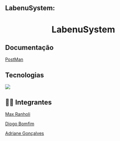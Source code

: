 ## LabenuSystem:

<div align="center">
  <h1>LabenuSystem</h1>
</div>

<h2>Documentação</h2>
<p><a href="https://documenter.getpostman.com/view/21020951/2s83zfRREZ">PostMan</a></p>


<h2>Tecnologias</h2>

<img src="https://img.shields.io/badge/TypeScript-007ACC?style=for-the-badge&logo=typescript&logoColor=white"/>
<p><a></a></P>
<p><a></a></P>
<p><a></a></P>
<p><a></a></P>



<h2>👨‍💻 Integrantes</h2>
<p><a href="https://github.com/maxranholi">Max Ranholi</a></p>
<p><a href="https://github.com/DiogoB0mfim">Diogo Bomfim</a></p>
<p><a href="https://github.com/adrianegonaves">Adriane Gonçalves</a></p>

